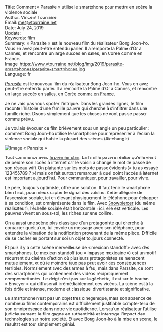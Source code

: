 Title:     Comment « Parasite » utilise le smartphone pour mettre en scène la violence sociale  
Author:    Vincent Tourraine  
Email:     me@vtourraine.net  
Date:      July 24, 2019  
Update:    
Keywords:  film  
Summary:   « Parasite » est le nouveau film du réalisateur Bong Joon-ho. Vous en avez peut-être entendu parler. Il a remporté la Palme d’Or à Cannes, et rencontre un large succès en salles, en Corée comme en France.  
Image:     https://www.vtourraine.net/blog/img/2019/parasite-smartphones/parasite-smartphones.jpg  
Language:  fr  


[*Parasite*](https://en.wikipedia.org/wiki/Parasite_(2019_film)) est le nouveau film du réalisateur Bong Joon-ho. Vous en avez peut-être entendu parler. Il a remporté la Palme d’Or à Cannes, et rencontre un large succès en salles, en Corée [comme en France](https://twitter.com/thejokersfilms/status/1146745687394148352). 

Je ne vais pas vous spoiler l’intrigue. Dans les grandes lignes, le film raconte l’histoire d’une famille pauvre qui cherche à s’infiltrer dans une famille riche. Disons simplement que les choses ne vont pas se passer comme prévu.

Je voulais évoquer ce film brièvement sous un angle un peu particulier : comment Bong Joon-ho utilise le smartphone pour représenter à l’écran la violence sociale qui habite la plupart des scènes (#techangle).

![Image « Parasite »](/blog/img/2019/parasite-smartphones/parasite-smartphones.jpg)

Tout commence avec [le premier plan](https://www.youtube.com/watch?v=Lp_rbt73s3I). La famille pauvre réalise qu’elle vient de perdre son accès à internet car le voisin a changé le mot de passe de son réseau wifi. On plaisante sur les mots de passe évidents (« tu as essayé 123456789 ? ») mais on fait surtout remarquer à quel point l’accès à internet est important aujourd’hui. Pour communiquer, pour travailler, pour vivre.

Le père, toujours optimiste, offre une solution. Il faut tenir le smartphone bien haut, pour mieux capter le signal des voisins. Cette allégorie de l’ascension sociale, ici en élevant physiquement le téléphone pour échapper à sa condition, est omniprésente dans le film. Avec [Snowpiercer](https://en.wikipedia.org/wiki/Snowpiercer) (du même réalisateur), l’échelle sociale était horizontale ; ici, elle est verticale. Les pauvres vivent en sous-sol, les riches sur une colline.

On a aussi une scène plus classique d’un protagoniste qui cherche à contacter quelqu’un, lui envoie un message avec son téléphone, pour entendre la vibration de la notification provenant de la même pièce. Difficile de se cacher en portant sur soi un objet toujours connecté.

Et puis il y a cette scène merveilleuse de « mexican standoff » avec des smartphones. Le mexican standoff (ou « impasse mexicaine ») est un motif récurrent du cinéma d’action où plusieurs protagonistes se menacent mutuellement, et où le moindre faux pas peut avoir des conséquences terribles. Normalement avec des armes à feu, mais dans Parasite, ce sont des smartphones qui contiennent des vidéos réciproquement compromettantes. Le doigt n’est pas sur la gâchette, il est sur le bouton « Envoyer » qui diffuserait irrémédiablement ces vidéos. La scène est à la fois drôle et intense, moderne et classique, divertissante et significative.

Le smartphone n’est pas un objet très cinégénique, mais son absence de nombreux films contemporains est difficilement justifiable compte-tenu de son omniprésence dans notre vie quotidienne. Lorsqu’un réalisateur l’utilise judicieusement, le film gagne en authenticité et interroge l’impact des technologies sur notre société. Et avec Bong Joon-ho à la mise en scène, le résultat est tout simplement génial.
